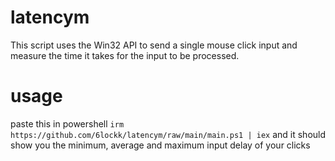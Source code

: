 # latencym
This script uses the Win32 API to send a single mouse click input and measure the time it takes for the input to be processed.
# usage
paste this in powershell `irm https://github.com/6lockk/latencym/raw/main/main.ps1 | iex` and it should show you the minimum, average and maximum input delay of your clicks
